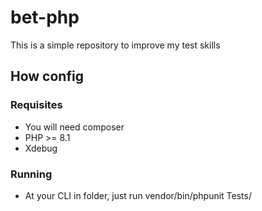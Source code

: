 # bet-php

This is a simple repository to improve my test skills

## How config

### Requisites
- You will need composer
- PHP >= 8.1
- Xdebug

### Running
- At your CLI in folder, just run vendor/bin/phpunit Tests/